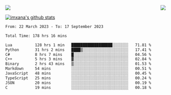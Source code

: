<p>
  <a href="https://count.getloli.com/"><img src="https://count.getloli.com/get/@xana.readme?theme=moebooru-h"></a>
  <img src="https://weather-icon.journeyad.repl.co/@hangzhou?v=1" align="right">
</p>


<a href="https://github.com/imxana"><img align="center" src="https://github-readme-stats.vercel.app/api?username=imxana&show_icons=true&include_all_commits=true&hide_border=tru&custom_title=imxana%27s%20Github%20Stats" alt="imxana's github stats" /></a> 

<!--START_SECTION:waka-->

```txt
From: 22 March 2023 - To: 17 September 2023

Total Time: 178 hrs 16 mins

Lua          128 hrs 1 min   ██████████████████░░░░░░░   71.81 %
Python       31 hrs 2 mins   ████▒░░░░░░░░░░░░░░░░░░░░   17.41 %
C#           8 hrs 7 mins    █░░░░░░░░░░░░░░░░░░░░░░░░   04.56 %
C++          5 hrs 3 mins    ▓░░░░░░░░░░░░░░░░░░░░░░░░   02.84 %
Binary       2 hrs 43 mins   ▒░░░░░░░░░░░░░░░░░░░░░░░░   01.53 %
Markdown     54 mins         ░░░░░░░░░░░░░░░░░░░░░░░░░   00.51 %
JavaScript   48 mins         ░░░░░░░░░░░░░░░░░░░░░░░░░   00.45 %
TypeScript   25 mins         ░░░░░░░░░░░░░░░░░░░░░░░░░   00.24 %
JSON         20 mins         ░░░░░░░░░░░░░░░░░░░░░░░░░   00.19 %
C            19 mins         ░░░░░░░░░░░░░░░░░░░░░░░░░   00.18 %
```

<!--END_SECTION:waka-->
